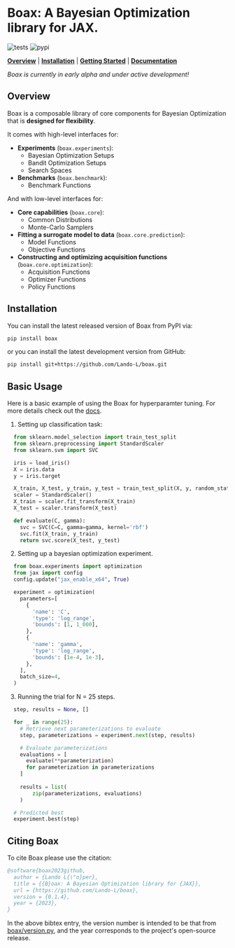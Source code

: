 # Boax: A Bayesian Optimization library for JAX.

![tests](https://github.com/Lando-L/boax/actions/workflows/tests.yml/badge.svg?branch=main)
![pypi](https://img.shields.io/pypi/v/boax)

[**Overview**](#overview)
| [**Installation**](#installation)
| [**Getting Started**](#getting-started)
| [**Documentation**](https://boax.readthedocs.io/en/latest/)

*Boax is currently in early alpha and under active development!*

## Overview

Boax is a composable library of core components for Bayesian Optimization
that is **designed for flexibility**.

It comes with high-level interfaces for:
* **Experiments** (`boax.experiments`):
  * Bayesian Optimization Setups
  * Bandit Optimization Setups
  * Search Spaces
* **Benchmarks** (`boax.benchmark`):
  * Benchmark Functions

And with low-level interfaces for:
* **Core capabilities** (`boax.core`):
  * Common Distributions
  * Monte-Carlo Samplers
* **Fitting a surrogate model to data** (`boax.core.prediction`):
  * Model Functions
  * Objective Functions
* **Constructing and optimizing acquisition functions** (`boax.core.optimization`):
  * Acquisition Functions 
  * Optimizer Functions
  * Policy Functions

## Installation

You can install the latest released version of Boax from PyPI via:

```sh
pip install boax
```

or you can install the latest development version from GitHub:

```sh
pip install git+https://github.com/Lando-L/boax.git
```

## Basic Usage

Here is a basic example of using the Boax for hyperparamter tuning.
For more details check out the [docs](https://boax.readthedocs.io/en/latest/).

1. Setting up classification task:

```python
  from sklearn.model_selection import train_test_split
  from sklearn.preprocessing import StandardScaler
  from sklearn.svm import SVC

  iris = load_iris()
  X = iris.data
  y = iris.target

  X_train, X_test, y_train, y_test = train_test_split(X, y, random_state=0)
  scaler = StandardScaler()
  X_train = scaler.fit_transform(X_train)
  X_test = scaler.transform(X_test)

  def evaluate(C, gamma):
    svc = SVC(C=C, gamma=gamma, kernel='rbf')
    svc.fit(X_train, y_train)
    return svc.score(X_test, y_test)
```

2. Setting up a bayesian optimization experiment.

```python
  from boax.experiments import optimization
  from jax import config
  config.update("jax_enable_x64", True)

  experiment = optimization(
    parameters=[
      {
        'name': 'C',
        'type': 'log_range',
        'bounds': [1, 1_000],
      },
      {
        'name': 'gamma',
        'type': 'log_range',
        'bounds': [1e-4, 1e-3],
      },
    ],
    batch_size=4,
  )
```

3. Running the trial for N = 25 steps.

```python
  step, results = None, []

  for _ in range(25):
    # Retrieve next parameterizations to evaluate
    step, parameterizations = experiment.next(step, results)

    # Evaluate parameterizations
    evaluations = [
      evaluate(**parameterization)
      for parameterization in parameterizations
    ]
    
    results = list(
        zip(parameterizations, evaluations)
    )

  # Predicted best
  experiment.best(step)
```

## Citing Boax

To cite Boax please use the citation:

```bibtex
@software{boax2023github,
  author = {Lando L{\"o}per},
  title = {{B}oax: A Bayesian Optimization library for {JAX}},
  url = {https://github.com/Lando-L/boax},
  version = {0.1.4},
  year = {2023},
}
```

In the above bibtex entry, the version number
is intended to be that from [boax/version.py](https://github.com/Lando-L/boax/blob/main/boax/version.py), and the year corresponds to the project's open-source release.
